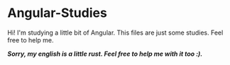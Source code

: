 # Angular-Studies

Hi! I'm studying a little bit of Angular. This files are just some studies. Feel free to help me.

***Sorry, my english is a little rust. Feel free to help me with it too :).***
